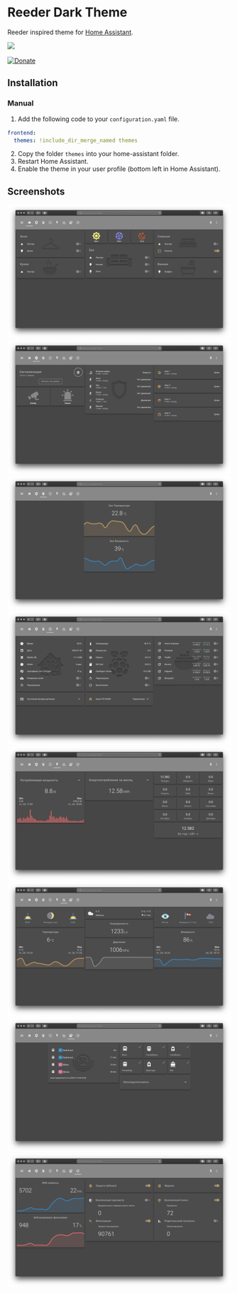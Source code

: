 # Reeder Dark Theme
Reeder inspired theme for [Home Assistant](https://www.home-assistant.io/).

[![](https://img.shields.io/badge/My-Configuration-blue?style=for-the-badge)](https://github.com/hekm77/homeassistant-config) 

[![Donate](https://img.shields.io/badge/Donate-PayPal-blue.svg)](https://www.paypal.me/ChikiPiki)
## Installation
### Manual
1. Add the following code to your `configuration.yaml` file.
```yaml
frontend:
  themes: !include_dir_merge_named themes
```  
2. Copy the folder `themes` into your home-assistant folder.
3. Restart Home Assistant.
4. Enable the theme in your user profile (bottom left in Home Assistant).

## Screenshots
<img src="https://github.com/hekm77/reeder_dark_theme/blob/master/screenshots/reeder_dark_1.png" alt="Screenshots" />
<img src="https://github.com/hekm77/reeder_dark_theme/blob/master/screenshots/reeder_dark_2.png" alt="Screenshots" />
<img src="https://github.com/hekm77/reeder_dark_theme/blob/master/screenshots/reeder_dark_3.png" alt="Screenshots" />
<img src="https://github.com/hekm77/reeder_dark_theme/blob/master/screenshots/reeder_dark_4.png" alt="Screenshots" />
<img src="https://github.com/hekm77/reeder_dark_theme/blob/master/screenshots/reeder_dark_5.png" alt="Screenshots" />
<img src="https://github.com/hekm77/reeder_dark_theme/blob/master/screenshots/reeder_dark_6.png" alt="Screenshots" />
<img src="https://github.com/hekm77/reeder_dark_theme/blob/master/screenshots/reeder_dark_7.png" alt="Screenshots" />
<img src="https://github.com/hekm77/reeder_dark_theme/blob/master/screenshots/reeder_dark_8.png" alt="Screenshots" />
